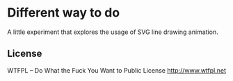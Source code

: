 # Different way to do

A little experiment that explores the usage of SVG line drawing animation.

## License

WTFPL – Do What the Fuck You Want to Public License
http://www.wtfpl.net